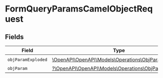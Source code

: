 # FormQueryParamsCamelObjectRequest


## Fields

| Field                                                                                              | Type                                                                                               | Required                                                                                           | Description                                                                                        |
| -------------------------------------------------------------------------------------------------- | -------------------------------------------------------------------------------------------------- | -------------------------------------------------------------------------------------------------- | -------------------------------------------------------------------------------------------------- |
| `objParamExploded`                                                                                 | [\OpenAPI\OpenAPI\Models\Operations\ObjParamExploded](../../models/operations/ObjParamExploded.md) | :heavy_check_mark:                                                                                 | N/A                                                                                                |
| `objParam`                                                                                         | [?\OpenAPI\OpenAPI\Models\Operations\ObjParam](../../models/operations/ObjParam.md)                | :heavy_minus_sign:                                                                                 | N/A                                                                                                |